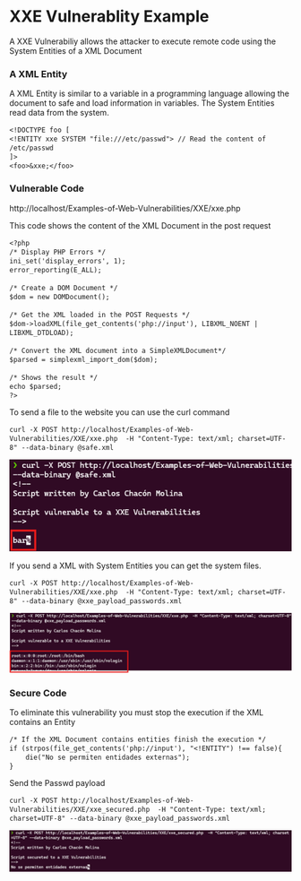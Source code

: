 # XXE Vulnerablity Example
A XXE Vulnerabiliy allows the attacker to execute remote code using the System Entities of a XML Document

### A XML Entity

A XML Entity is similar to a variable in a programming language allowing the document to safe and load information in variables. The System Entities read data from the system.

```
<!DOCTYPE foo [
<!ENTITY xxe SYSTEM "file:///etc/passwd"> // Read the content of /etc/passwd
]>
<foo>&xxe;</foo>
```

### Vulnerable Code

http://localhost/Examples-of-Web-Vulnerabilities/XXE/xxe.php

This code shows the content of the XML Document in the post request

```
<?php
/* Display PHP Errors */
ini_set('display_errors', 1);
error_reporting(E_ALL);

/* Create a DOM Document */
$dom = new DOMDocument();

/* Get the XML loaded in the POST Requests */
$dom->loadXML(file_get_contents('php://input'), LIBXML_NOENT | LIBXML_DTDLOAD);

/* Convert the XML document into a SimpleXMLDocument*/
$parsed = simplexml_import_dom($dom);

/* Shows the result */
echo $parsed;
?>
```

To send a file to the website you can use the curl command

```
curl -X POST http://localhost/Examples-of-Web-Vulnerabilities/XXE/xxe.php  -H "Content-Type: text/xml; charset=UTF-8" --data-binary @safe.xml
```

![alt text](./images/xxe_safe_example.png)

If you send a XML with System Entities you can get the system files.

```
curl -X POST http://localhost/Examples-of-Web-Vulnerabilities/XXE/xxe.php  -H "Content-Type: text/xml; charset=UTF-8" --data-binary @xxe_payload_passwords.xml
```
![alt text](./images/xxe_passwd.png)

### Secure Code

To eliminate this vulnerability you must stop the execution if the XML contains an Entity

```
/* If the XML Document contains entities finish the execution */
if (strpos(file_get_contents('php://input'), "<!ENTITY") !== false){
    die("No se permiten entidades externas");
}
```

Send the Passwd payload

```
curl -X POST http://localhost/Examples-of-Web-Vulnerabilities/XXE/xxe_secured.php  -H "Content-Type: text/xml; charset=UTF-8" --data-binary @xxe_payload_passwords.xml
```

![alt text](./images/fail_xxe_passwd.png)

